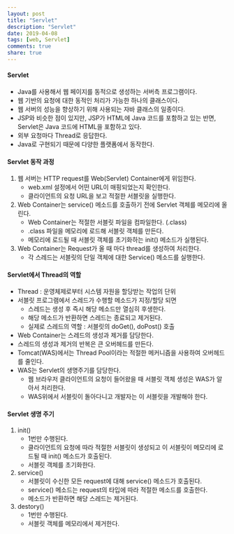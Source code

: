 ```yaml
---
layout: post
title: "Servlet"
description: "Servlet"
date: 2019-04-08
tags: [web, Servlet]
comments: true
share: true
---
```


#### Servlet
* Java를 사용해서 웹 페이지를 동적으로 생성하는 서버측 프로그램이다.
* 웹 기반의 요청에 대한 동적인 처리가 가능한 하나의 클래스이다.
* 웹 서버의 성능을 향상하기 위해 사용되는 자바 클래스의 일종이다.
* JSP와 비슷한 점이 있지만, JSP가 HTML에 Java 코드를 포함하고 있는 반면, Servlet은 Java 코드에 HTML을 포함하고 있다.
* 외부 요청마다 Thread로 응답한다.
* Java로 구현되기 때문에 다양한 플랫폼에서 동작한다.

#### Servlet 동작 과정
1. 웹 서버는 HTTP request를 Web(Servlet) Container에게 위임한다.
    * web.xml 설정에서 어떤 URL이 매핑되었는지 확인한다.
    * 클라이언트의 요청 URL을 보고 적절한 서블릿을 실행한다.
2. Web Container는 service() 메소드를 호출하기 전에 Servlet 객체를 메모리에 올린다.
    * Web Container는 적절한 서블릿 파일을 컴파일한다. (.class)
    * .class 파일을 메모리에 로드해 서블릿 객체를 만든다.
    * 메모리에 로드될 때 서블릿 객체를 초기화하는 init() 메소드가 실행된다.
3. Web Container는 Request가 올 때 마다 thread를 생성하여 처리한다.
    * 각 스레드는 서블릿의 단일 객체에 대한 Service() 메소드를 실행한다.

#### Servlet에서 Thread의 역할
* Thread : 운영체제로부터 시스템 자원을 할당받는 작업의 단위
* 서블릿 프로그램에서 스레드가 수행할 메소드가 지정/할당 되면
    * 스레드는 생성 후 즉시 해당 메소드만 열심히 후생한다.
    * 해당 메소드가 반환하면 스레드는 종료되고 제거된다.
    * 실제로 스레드의 역할 : 서블릿의 doGet(), doPost() 호출
* Web Container는 스레드의 생성과 제거를 담당한다.
* 스레드의 생성과 제거의 반복은 큰 오버헤드를 만든다.
* Tomcat(WAS)에서는 Thread Pool이라는 적절한 메커니즘을 사용하여 오버헤드를 줄인다.
* WAS는 Servlet의 생명주기를 담당한다.
    * 웹 브라우저 클라이언트의 요청이 들어왔을 때 서블릿 객체 생성은 WAS가 알아서 처리한다.
    * WAS위에서 서블릿이 돌아다니고 개발자는 이 서블릿을 개발해야 한다.

#### Servlet 생명 주기
1. init()
    * 1번만 수행된다.
    * 클라이언트의 요청에 따라 적절한 서블릿이 생성되고 이 서블릿이 메모리에 로드될 때 init() 메소드가 호출된다.
    * 서블릿 객체를 초기화한다.
2. service()
    * 서블릿이 수신한 모든 request에 대해 service() 메소드가 호출된다.
    * service() 메소드는 request의 타입에 따라 적절한 메소드를 호출한다.
    * 메소드가 반환하면 해당 스레드는 제거된다.
3. destory()
    * 1번만 수행된다.
    * 서블릿 객체를 메모리에서 제거한다.